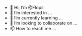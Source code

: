 - 👋 Hi, I’m @Flopili
- 👀 I’m interested in ...
- 🌱 I’m currently learning ...
- 💞️ I’m looking to collaborate on ...
- 📫 How to reach me ...

<!---
Flopili/Flopili is a ✨ special ✨ repository because its `README.md` (this file) appears on your GitHub profile.
You can click the Preview link to take a look at your changes.
--->
